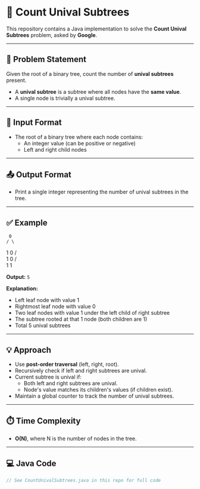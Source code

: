 
# 🌳 Count Unival Subtrees

This repository contains a Java implementation to solve the **Count Unival Subtrees** problem, asked by **Google**.

---

## 📌 Problem Statement

Given the root of a binary tree, count the number of **unival subtrees** present.

- A **unival subtree** is a subtree where all nodes have the **same value**.
- A single node is trivially a unival subtree.

---

## 🧾 Input Format

- The root of a binary tree where each node contains:
  - An integer value (can be positive or negative)
  - Left and right child nodes

---

## 📤 Output Format

- Print a single integer representing the number of unival subtrees in the tree.

---

## ✅ Example

     0
    / \
   1   0
      / \
     1   0
    / \
   1   1



**Output:** `5`

**Explanation:**
- Left leaf node with value 1
- Rightmost leaf node with value 0
- Two leaf nodes with value 1 under the left child of right subtree
- The subtree rooted at that 1 node (both children are 1)
- Total 5 unival subtrees

---

## 💡 Approach

- Use **post-order traversal** (left, right, root).
- Recursively check if left and right subtrees are unival.
- Current subtree is unival if:
  - Both left and right subtrees are unival.
  - Node's value matches its children's values (if children exist).
- Maintain a global counter to track the number of unival subtrees.

---

## ⏱️ Time Complexity

- **O(N)**, where N is the number of nodes in the tree.

---

## 💻 Java Code

```java
// See CountUnivalSubtrees.java in this repo for full code
